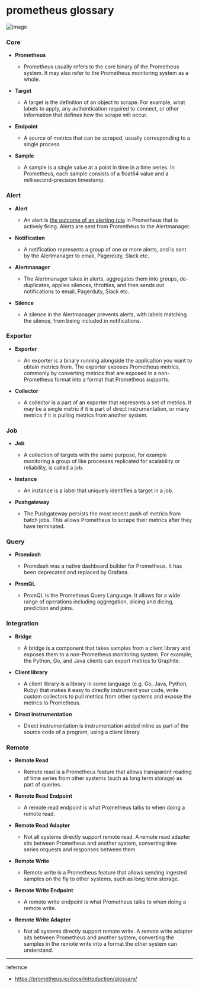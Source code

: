 # prometheus glossary

![image](https://github.com/rlaisqls/TIL/assets/81006587/982c9e69-b39d-454e-8fed-6753ff221d1a)

### Core

- **Prometheus**
  - Prometheus usually refers to the core binary of the Prometheus system. It may also refer to the Prometheus monitoring system as a whole.

- **Target**
  - A target is the definition of an object to scrape. For example, what labels to apply, any authentication required to connect, or other information that defines how the scrape will occur.

- **Endpoint**
  - A source of metrics that can be scraped, usually corresponding to a single process.

- **Sample**
  - A sample is a single value at a point in time in a time series. In Prometheus, each sample consists of a float64 value and a millisecond-precision timestamp.

### Alert

- **Alert**
  - An alert is <u>the outcome of an alerting rule</u> in Prometheus that is actively firing. Alerts are sent from Prometheus to the Alertmanager.

- **Notification**
  - A notification represents a group of one or more alerts, and is sent by the Alertmanager to email, Pagerduty, Slack etc.

- **Alertmanager**
  - The Alertmanager takes in alerts, aggregates them into groups, de-duplicates, applies silences, throttles, and then sends out notifications to email, Pagerduty, Slack etc.

- **Silence**
  - A silence in the Alertmanager prevents alerts, with labels matching the silence, from being included in notifications.

### Exporter

- **Exporter**
  - An exporter is a binary running alongside the application you want to obtain metrics from. The exporter exposes Prometheus metrics, commonly by converting metrics that are exposed in a non-Prometheus format into a format that Prometheus supports.

- **Collector**
  - A collector is a part of an exporter that represents a set of metrics. It may be a single metric if it is part of direct instrumentation, or many metrics if it is pulling metrics from another system.

### Job

- **Job**
  - A collection of targets with the same purpose, for example monitoring a group of like processes replicated for scalability or reliability, is called a job.

- **Instance**
  - An instance is a label that uniquely identifies a target in a job.

- **Pushgateway**
  - The Pushgateway persists the most recent push of metrics from batch jobs. This allows Prometheus to scrape their metrics after they have terminated.

### Query

- **Promdash**
  - Promdash was a native dashboard builder for Prometheus. It has been deprecated and replaced by Grafana.

- **PromQL**
  - PromQL is the Prometheus Query Language. It allows for a wide range of operations including aggregation, slicing and dicing, prediction and joins.


### Integration

- **Bridge**
  - A bridge is a component that takes samples from a client library and exposes them to a non-Prometheus monitoring system. For example, the Python, Go, and Java clients can export metrics to Graphite.

- **Client library**
  - A client library is a library in some language (e.g. Go, Java, Python, Ruby) that makes it easy to directly instrument your code, write custom collectors to pull metrics from other systems and expose the metrics to Prometheus.

- **Direct instrumentation**
  - Direct instrumentation is instrumentation added inline as part of the source code of a program, using a client library.
  
### Remote

- **Remote Read**
  - Remote read is a Prometheus feature that allows transparent reading of time series from other systems (such as long term storage) as part of queries.
  
- **Remote Read Endpoint**
  - A remote read endpoint is what Prometheus talks to when doing a remote read.
  
- **Remote Read Adapter**
  - Not all systems directly support remote read. A remote read adapter sits between Prometheus and another system, converting time series requests and responses between them.

- **Remote Write**
  - Remote write is a Prometheus feature that allows sending ingested samples on the fly to other systems, such as long term storage.

- **Remote Write Endpoint**
  - A remote write endpoint is what Prometheus talks to when doing a remote write.

- **Remote Write Adapter**
  - Not all systems directly support remote write. A remote write adapter sits between Prometheus and another system, converting the samples in the remote write into a format the other system can understand.

---
refernce
- https://prometheus.io/docs/introduction/glossary/